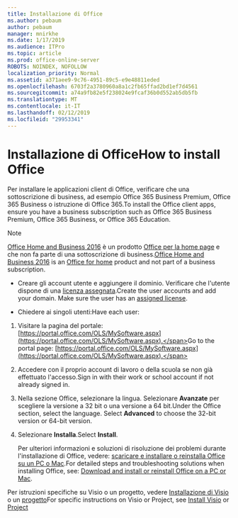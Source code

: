 ```yaml
---
title: Installazione di Office
ms.author: pebaum
author: pebaum
manager: mnirkhe
ms.date: 1/17/2019
ms.audience: ITPro
ms.topic: article
ms.prod: office-online-server
ROBOTS: NOINDEX, NOFOLLOW
localization_priority: Normal
ms.assetid: a371aee9-9c76-4951-89c5-e9e48811eded
ms.openlocfilehash: 6703f2a3780960a8a1c2fb65ffad2bd1ef7d4561
ms.sourcegitcommit: a74a9fb82e5f238024e9fcaf36b0d552ab5db5fb
ms.translationtype: MT
ms.contentlocale: it-IT
ms.lasthandoff: 02/12/2019
ms.locfileid: "29953341"
---
```

# <a name="how-to-install-office"></a><span data-ttu-id="7f8df-102">Installazione di Office</span><span class="sxs-lookup"><span data-stu-id="7f8df-102">How to install Office</span></span>


<span data-ttu-id="7f8df-103">Per installare le applicazioni client di Office, verificare che una sottoscrizione di business, ad esempio Office 365 Business Premium, Office 365 Business o istruzione di Office 365.</span><span class="sxs-lookup"><span data-stu-id="7f8df-103">To install the Office client apps, ensure you have a business subscription such as Office 365 Business Premium, Office 365 Business, or Office 365 Education.</span></span>
  
> [!NOTE]
> <span data-ttu-id="7f8df-104">[Office Home and Business 2016](https://products.office.com/home-and-business) è un prodotto [Office per la home page](https://support.office.com/article/28cbc8cf-1332-4f04-9123-9b660abb629e?wt.mc_id=Alchemy_ClientDIA) e che non fa parte di una sottoscrizione di business.</span><span class="sxs-lookup"><span data-stu-id="7f8df-104">[Office Home and Business 2016](https://products.office.com/home-and-business) is an [Office for home](https://support.office.com/article/28cbc8cf-1332-4f04-9123-9b660abb629e?wt.mc_id=Alchemy_ClientDIA) product and not part of a business subscription.</span></span> 
- <span data-ttu-id="7f8df-p101">Creare gli account utente e aggiungere il dominio. Verificare che l'utente dispone di una [licenza assegnata](https://support.office.com/article/997596b5-4173-4627-b915-36abac6786dc?wt.mc_id=Alchemy_ClientDIA).</span><span class="sxs-lookup"><span data-stu-id="7f8df-p101">Create the user accounts and add your domain. Make sure the user has an [assigned license](https://support.office.com/article/997596b5-4173-4627-b915-36abac6786dc?wt.mc_id=Alchemy_ClientDIA).</span></span>
    
- <span data-ttu-id="7f8df-107">Chiedere ai singoli utenti:</span><span class="sxs-lookup"><span data-stu-id="7f8df-107">Have each user:</span></span>
1. <span data-ttu-id="7f8df-108">Visitare la pagina del portale: [https://portal.office.com/OLS/MySoftware.aspx](https://portal.office.com/OLS/MySoftware.aspx).</span><span class="sxs-lookup"><span data-stu-id="7f8df-108">Go to the portal page: [https://portal.office.com/OLS/MySoftware.aspx](https://portal.office.com/OLS/MySoftware.aspx).</span></span>
2. <span data-ttu-id="7f8df-109">Accedere con il proprio account di lavoro o della scuola se non già effettuato l'accesso.</span><span class="sxs-lookup"><span data-stu-id="7f8df-109">Sign in with their work or school account if not already signed in.</span></span>
3. <span data-ttu-id="7f8df-p102">Nella sezione Office, selezionare la lingua. Selezionare **Avanzate** per scegliere la versione a 32 bit o una versione a 64 bit.</span><span class="sxs-lookup"><span data-stu-id="7f8df-p102">Under the Office section, select the language. Select **Advanced** to choose the 32-bit version or 64-bit version.</span></span> 
4. <span data-ttu-id="7f8df-112">Selezionare **Installa**.</span><span class="sxs-lookup"><span data-stu-id="7f8df-112">Select **Install**.</span></span>
    
    <span data-ttu-id="7f8df-113">Per ulteriori informazioni e soluzioni di risoluzione dei problemi durante l'installazione di Office, vedere: [scaricare e installare o reinstalla Office su un PC o Mac](https://support.office.com/article/4414eaaf-0478-48be-9c42-23adc4716658?wt.mc_id=Alchemy_ClientDIA).</span><span class="sxs-lookup"><span data-stu-id="7f8df-113">For detailed steps and troubleshooting solutions when installing Office, see: [Download and install or reinstall Office on a PC or Mac](https://support.office.com/article/4414eaaf-0478-48be-9c42-23adc4716658?wt.mc_id=Alchemy_ClientDIA).</span></span>
    
<span data-ttu-id="7f8df-114">Per istruzioni specifiche su Visio o un progetto, vedere [Installazione di Visio](https://support.office.com/article/f98f21e3-aa02-4827-9167-ddab5b025710) o un [progetto](https://support.office.com/article/7059249b-d9fe-4d61-ab96-5c5bf435f281)</span><span class="sxs-lookup"><span data-stu-id="7f8df-114">For specific instructions on Visio or Project, see [Install Visio](https://support.office.com/article/f98f21e3-aa02-4827-9167-ddab5b025710) or [Project](https://support.office.com/article/7059249b-d9fe-4d61-ab96-5c5bf435f281)</span></span>
